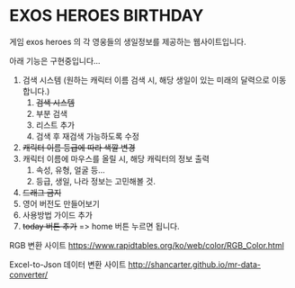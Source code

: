 
# EXOS HEROES BIRTHDAY

게임 exos heroes 의 각 영웅들의 생일정보를 제공하는 웹사이트입니다.


아래 기능은 구현중입니다...

1. 검색 시스템 (원하는 캐릭터 이름 검색 시, 해당 생일이 있는 미래의 달력으로 이동합니다.)
    1. ~~검색 시스템~~
    2. 부분 검색
    3. 리스트 추가
    4. 검색 후 재검색 가능하도록 수정
2. ~~캐릭터 이름 등급에 따라 색깔 변경~~
3. 캐릭터 이름에 마우스를 올릴 시, 해당 캐릭터의 정보 출력
    1. 속성, 유형, 얼굴 등...
    2. 등급, 생일, 나라 정보는 고민해볼 것.
4. ~~드래그 금지~~
5. 영어 버전도 만들어보기
6. 사용방법 가이드 추가
7. ~~today 버튼 추가~~ => home 버튼 누르면 됩니다.

RGB 변환 사이트
https://www.rapidtables.org/ko/web/color/RGB_Color.html

Excel-to-Json 데이터 변환 사이트
http://shancarter.github.io/mr-data-converter/
